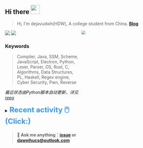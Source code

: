 ## Hi there <img src="https://raw.githubusercontent.com/MartinHeinz/MartinHeinz/master/wave.gif" width="30px">

> Hi, I'm dejavudwh(HDW), A college student from China. **[Blog](https://www.cnblogs.com/secoding)** 

![](https://komarev.com/ghpvc/?username=dejavudwh)
<img src="https://img.shields.io/badge/BLOG-dejavudwh-blue"><a href="https://www.cnblogs.com/secoding/"></a></img>
<img align="right" width="50%" src="https://github-readme-stats.vercel.app/api?username=dejavudwh&show_icons=true&theme=onedark&count_private=true" style="zoom: 80%;" /> 

### Keywords 

> Compiler, Java, SSM, Scheme, JavaScript, Electron, Python, Lexer, Parser, OS, Rust, C, Algorithms, Data Structures, PL, Haskell, Regex engine, Cyber Security, Pwn, Reverse

*最近状态由Python脚本自动更新，详见<a href="https://github.com/dejavudwh/dejavudwh"> repo</a>*

<details>

  <summary><font size="5.5" color="#3399FF"><b>Recent activity 🖱️(Click:)</b></font></summary>

  - <details open>

    <summary><font size="3.5" color="#3399FF"><b>Recent Post 🖱️</b></font></summary>
    <br>
    <table>
    <tr>
    <td>
    <!-- ZHIHUPOSTS:START --> 

    <!-- ZHIHUPOSTS:END -->
    </td>
    <td>
    <!-- GITHUB:START -->

    - [dejavudwh commented on pull request RT-Thread/rt-thread#7499](https://github.com/RT-Thread/rt-thread/pull/7499) - 2023-05-14T14:34:00Z
    - [dejavudwh pushed to CI-filecheck-format-ignore in dejavudwh/rt-thread](https://github.com/dejavudwh/rt-thread/compare/5bd39d86fc...d931fbef42) - 2023-05-14T14:33:41Z
    - [dejavudwh pushed to CI-filecheck-format-ignore in dejavudwh/rt-thread](https://github.com/dejavudwh/rt-thread/compare/f7693430f1...5bd39d86fc) - 2023-05-14T14:29:52Z
    - [dejavudwh starred rust-embedded/embedded-hal](https://github.com/rust-embedded/embedded-hal) - 2023-05-14T13:23:41Z
    - [dejavudwh pushed to CI-filecheck-format-ignore in dejavudwh/rt-thread](https://github.com/dejavudwh/rt-thread/compare/5d2a179686...d5ca69a8aa) - 2023-05-14T11:01:00Z
    <!-- GITHUB:END -->
    </td>
    </tr>
    </table>
  </details>

</details>

> #### 💬 Ask me anything：[issue](https://github.com/dejavudwh/dejavudwh/issues) or [daweihucs@outlook.com](mailto:daweihucs@outlook.com)